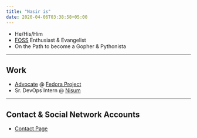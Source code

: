 ```yaml
---
title: "Nasir is"
date: 2020-04-06T03:38:58+05:00
---
```


- He/His/Him
- [FOSS](https://en.wikipedia.org/wiki/Free_and_open-source_software) Enthusiast & Evangelist
- On the Path to become a Gopher & Pythonista

---
## Work
- [Advocate](https://docs.fedoraproject.org/en-US/mindshare-committee/advocate/) @ [Fedora Project](https://getfedora.org/)
- Sr. DevOps Intern @ [Nisum](https://www.nisum.com/)

---
## Contact & Social Network Accounts
- [Contact Page](/contact/)
